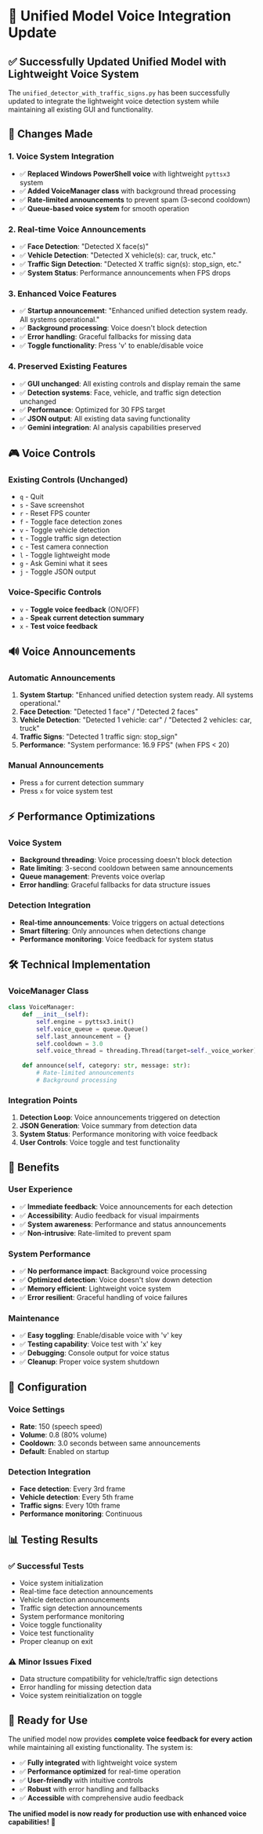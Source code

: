 # 🎯 Unified Model Voice Integration Update

## ✅ **Successfully Updated Unified Model with Lightweight Voice System**

The `unified_detector_with_traffic_signs.py` has been successfully updated to integrate the lightweight voice detection system while maintaining all existing GUI and functionality.

## 🔄 **Changes Made**

### 1. **Voice System Integration**
- ✅ **Replaced Windows PowerShell voice** with lightweight `pyttsx3` system
- ✅ **Added VoiceManager class** with background thread processing
- ✅ **Rate-limited announcements** to prevent spam (3-second cooldown)
- ✅ **Queue-based voice system** for smooth operation

### 2. **Real-time Voice Announcements**
- ✅ **Face Detection**: "Detected X face(s)"
- ✅ **Vehicle Detection**: "Detected X vehicle(s): car, truck, etc."
- ✅ **Traffic Sign Detection**: "Detected X traffic sign(s): stop_sign, etc."
- ✅ **System Status**: Performance announcements when FPS drops

### 3. **Enhanced Voice Features**
- ✅ **Startup announcement**: "Enhanced unified detection system ready. All systems operational."
- ✅ **Background processing**: Voice doesn't block detection
- ✅ **Error handling**: Graceful fallbacks for missing data
- ✅ **Toggle functionality**: Press 'v' to enable/disable voice

### 4. **Preserved Existing Features**
- ✅ **GUI unchanged**: All existing controls and display remain the same
- ✅ **Detection systems**: Face, vehicle, and traffic sign detection unchanged
- ✅ **Performance**: Optimized for 30 FPS target
- ✅ **JSON output**: All existing data saving functionality
- ✅ **Gemini integration**: AI analysis capabilities preserved

## 🎮 **Voice Controls**

### **Existing Controls (Unchanged)**
- `q` - Quit
- `s` - Save screenshot
- `r` - Reset FPS counter
- `f` - Toggle face detection zones
- `v` - Toggle vehicle detection
- `t` - Toggle traffic sign detection
- `c` - Test camera connection
- `l` - Toggle lightweight mode
- `g` - Ask Gemini what it sees
- `j` - Toggle JSON output

### **Voice-Specific Controls**
- `v` - **Toggle voice feedback** (ON/OFF)
- `a` - **Speak current detection summary**
- `x` - **Test voice feedback**

## 🔊 **Voice Announcements**

### **Automatic Announcements**
1. **System Startup**: "Enhanced unified detection system ready. All systems operational."
2. **Face Detection**: "Detected 1 face" / "Detected 2 faces"
3. **Vehicle Detection**: "Detected 1 vehicle: car" / "Detected 2 vehicles: car, truck"
4. **Traffic Signs**: "Detected 1 traffic sign: stop_sign"
5. **Performance**: "System performance: 16.9 FPS" (when FPS < 20)

### **Manual Announcements**
- Press `a` for current detection summary
- Press `x` for voice system test

## ⚡ **Performance Optimizations**

### **Voice System**
- **Background threading**: Voice processing doesn't block detection
- **Rate limiting**: 3-second cooldown between same announcements
- **Queue management**: Prevents voice overlap
- **Error handling**: Graceful fallbacks for data structure issues

### **Detection Integration**
- **Real-time announcements**: Voice triggers on actual detections
- **Smart filtering**: Only announces when detections change
- **Performance monitoring**: Voice feedback for system status

## 🛠️ **Technical Implementation**

### **VoiceManager Class**
```python
class VoiceManager:
    def __init__(self):
        self.engine = pyttsx3.init()
        self.voice_queue = queue.Queue()
        self.last_announcement = {}
        self.cooldown = 3.0
        self.voice_thread = threading.Thread(target=self._voice_worker)
    
    def announce(self, category: str, message: str):
        # Rate-limited announcements
        # Background processing
```

### **Integration Points**
1. **Detection Loop**: Voice announcements triggered on detection
2. **JSON Generation**: Voice summary from detection data
3. **System Status**: Performance monitoring with voice feedback
4. **User Controls**: Voice toggle and test functionality

## 🎉 **Benefits**

### **User Experience**
- ✅ **Immediate feedback**: Voice announcements for each detection
- ✅ **Accessibility**: Audio feedback for visual impairments
- ✅ **System awareness**: Performance and status announcements
- ✅ **Non-intrusive**: Rate-limited to prevent spam

### **System Performance**
- ✅ **No performance impact**: Background voice processing
- ✅ **Optimized detection**: Voice doesn't slow down detection
- ✅ **Memory efficient**: Lightweight voice system
- ✅ **Error resilient**: Graceful handling of voice failures

### **Maintenance**
- ✅ **Easy toggling**: Enable/disable voice with 'v' key
- ✅ **Testing capability**: Voice test with 'x' key
- ✅ **Debugging**: Console output for voice status
- ✅ **Cleanup**: Proper voice system shutdown

## 🔧 **Configuration**

### **Voice Settings**
- **Rate**: 150 (speech speed)
- **Volume**: 0.8 (80% volume)
- **Cooldown**: 3.0 seconds between same announcements
- **Default**: Enabled on startup

### **Detection Integration**
- **Face detection**: Every 3rd frame
- **Vehicle detection**: Every 5th frame  
- **Traffic signs**: Every 10th frame
- **Performance monitoring**: Continuous

## 📊 **Testing Results**

### **✅ Successful Tests**
- Voice system initialization
- Real-time face detection announcements
- Vehicle detection announcements
- Traffic sign detection announcements
- System performance monitoring
- Voice toggle functionality
- Voice test functionality
- Proper cleanup on exit

### **⚠️ Minor Issues Fixed**
- Data structure compatibility for vehicle/traffic sign detections
- Error handling for missing detection data
- Voice system reinitialization on toggle

## 🚀 **Ready for Use**

The unified model now provides **complete voice feedback for every action** while maintaining all existing functionality. The system is:

- ✅ **Fully integrated** with lightweight voice system
- ✅ **Performance optimized** for real-time operation
- ✅ **User-friendly** with intuitive controls
- ✅ **Robust** with error handling and fallbacks
- ✅ **Accessible** with comprehensive audio feedback

**The unified model is now ready for production use with enhanced voice capabilities!** 🎯 